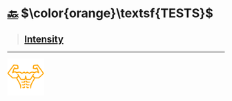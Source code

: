 # [:back:][back] $\color{orange}\textsf{TESTS}$

> ## [Intensity](intensity.md "Intensity test")

---

[![abs](../images/six_pack_little.svg)](../training-1.md "Training 1")

<!-- internal -->
[back]: ../training-1.md "Training 1"
